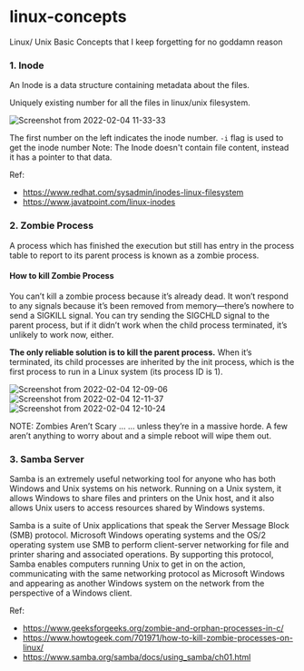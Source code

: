 # linux-concepts
Linux/ Unix Basic Concepts that I keep forgetting for no goddamn reason

<h3>1. Inode </h3>
An Inode is a data structure containing metadata about the files.

Uniquely existing number for all the files in linux/unix filesystem.

![Screenshot from 2022-02-04 11-33-33](https://user-images.githubusercontent.com/39610703/152480487-a6b2099c-81e0-488e-a8be-41402cc3f2ad.png)

The first number on the left indicates the inode number. `-i` flag is used to get the inode number
Note: The Inode doesn't contain file content, instead it has a pointer to that data. 

Ref: 
  * https://www.redhat.com/sysadmin/inodes-linux-filesystem
  * https://www.javatpoint.com/linux-inodes


<h3>2. Zombie Process </h3> 

A process which has finished the execution but still has entry in the process table to report to its parent process is known as a zombie process.

<h4> How to kill Zombie Process </h4>

You can’t kill a zombie process because it’s already dead. It won’t respond to any signals because it’s been removed from memory—there’s nowhere to send a SIGKILL signal. You can try sending the SIGCHLD signal to the parent process, but if it didn’t work when the child process terminated, it’s unlikely to work now, either.


<b>The only reliable solution is to kill the parent process.</b> When it’s terminated, its child processes are inherited by the init process, which is the first process to run in a Linux system (its process ID is 1).

![Screenshot from 2022-02-04 12-09-06](https://user-images.githubusercontent.com/39610703/152484197-513559d5-fd6a-414d-b54d-a7e1c6e7831c.png)
![Screenshot from 2022-02-04 12-11-37](https://user-images.githubusercontent.com/39610703/152484203-83a65506-8240-4c3b-9354-277c3f5222ac.png)
![Screenshot from 2022-02-04 12-10-24](https://user-images.githubusercontent.com/39610703/152484270-1770daa1-10ab-4d93-b201-f4ef97161298.png)

NOTE: Zombies Aren’t Scary …
… unless they’re in a massive horde. A few aren’t anything to worry about and a simple reboot will wipe them out.

<h3> 3. Samba Server </h3>

Samba is an extremely useful networking tool for anyone who has both Windows and Unix systems on his network. Running on a Unix system, it allows Windows to share files and printers on the Unix host, and it also allows Unix users to access resources shared by Windows systems.

Samba is a suite of Unix applications that speak the Server Message Block (SMB) protocol. Microsoft Windows operating systems and the OS/2 operating system use SMB to perform client-server networking for file and printer sharing and associated operations. By supporting this protocol, Samba enables computers running Unix to get in on the action, communicating with the same networking protocol as Microsoft Windows and appearing as another Windows system on the network from the perspective of a Windows client.



Ref:
 * https://www.geeksforgeeks.org/zombie-and-orphan-processes-in-c/
 * https://www.howtogeek.com/701971/how-to-kill-zombie-processes-on-linux/
 * https://www.samba.org/samba/docs/using_samba/ch01.html

